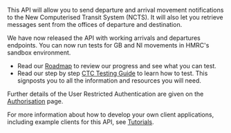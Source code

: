 This API will allow you to send departure and arrival movement notifications to the New Computerised Transit System (NCTS). It will also let you retrieve messages sent from the offices of departure and destination.

We have now released the API with working arrivals and departures endpoints. You can now run tests for GB and NI movements in HMRC's sandbox environment.

* Read our [Roadmap](https://developer.service.hmrc.gov.uk/roadmaps/common-transit-convention-traders-roadmap/) to review our progress and see what you can test.
* Read our step by step [CTC Testing Guide](https://developer.service.hmrc.gov.uk/guides/common-transit-convention-traders-testing-guide/) to learn how to test. This signposts you to all the information and resources you will need.

Further details of the User Restricted Authentication are given on the
[Authorisation](https://developer.service.hmrc.gov.uk/api-documentation/docs/authorisation) page.

For more information about how to develop your own client applications, including example clients for this API,
see [Tutorials](https://developer.service.hmrc.gov.uk/api-documentation/docs/tutorials).
